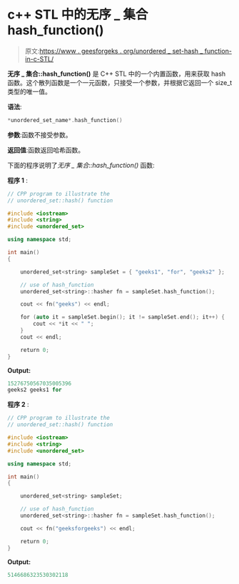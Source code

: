 # c++ STL 中的无序 _ 集合 hash_function()

> 原文:[https://www . geesforgeks . org/unordered _ set-hash _ function-in-c-STL/](https://www.geeksforgeeks.org/unordered_set-hash_function-in-c-stl/)

**无序 _ 集合::hash_function()** 是 C++ STL 中的一个内置函数，用来获取 hash 函数。这个散列函数是一个一元函数，只接受一个参数，并根据它返回一个 size_t 类型的唯一值。

**语法**:

```cpp
*unordered_set_name*.hash_function()
```

**参数**:函数不接受参数。

**返回值**:函数返回哈希函数。

下面的程序说明了*无序 _ 集合::hash_function()* 函数:

**程序 1** :

```cpp
// CPP program to illustrate the
// unordered_set::hash() function

#include <iostream>
#include <string>
#include <unordered_set>

using namespace std;

int main()
{

    unordered_set<string> sampleSet = { "geeks1", "for", "geeks2" };

    // use of hash_function
    unordered_set<string>::hasher fn = sampleSet.hash_function();

    cout << fn("geeks") << endl;

    for (auto it = sampleSet.begin(); it != sampleSet.end(); it++) {
        cout << *it << " ";
    }
    cout << endl;

    return 0;
}
```

**Output:**

```cpp
15276750567035005396
geeks2 geeks1 for

```

**程序 2** :

```cpp
// CPP program to illustrate the
// unordered_set::hash() function

#include <iostream>
#include <string>
#include <unordered_set>

using namespace std;

int main()
{

    unordered_set<string> sampleSet;

    // use of hash_function
    unordered_set<string>::hasher fn = sampleSet.hash_function();

    cout << fn("geeksforgeeks") << endl;

    return 0;
}
```

**Output:**

```cpp
5146686323530302118

```